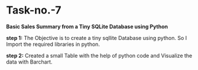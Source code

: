 # Task-no.-7
**Basic Sales Summary from a Tiny SQLite Database using Python**

**step 1:** The Objective is to create a tiny sqllite Database using python. So I Import the required libraries in python.

**step 2:** Created a small Table with the help of python code and Visualize the data with Barchart.
